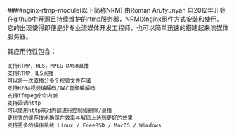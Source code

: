 ####nginx-rtmp-module(以下简称NRM)
由Roman Arutyunyan 自2012年开始在github中开源且持续维护的rtmp服务器，NRM以nginx组件方式安装和使用。
它的出现使得即便是非专业流媒体开发工程师，也可以简单迅速的搭建起来流媒体服务器。

其应用特性包含：

```
支持RTMP，HLS，MPEG-DASH直播
支持RTMP,HLS点播
可以将一次直播分多个视频文件存储
支持H264视频编解码/AAC音频编解码
支持ffmpeg命令内嵌
支持回调http 
可以使用http来对内部进行控制如删除/录播
更优秀的缓存技术确保在效率与解码上达到更好的效果
支持更多的操作系统 Linux / FreeBSD / MacOS / Windows 
```

